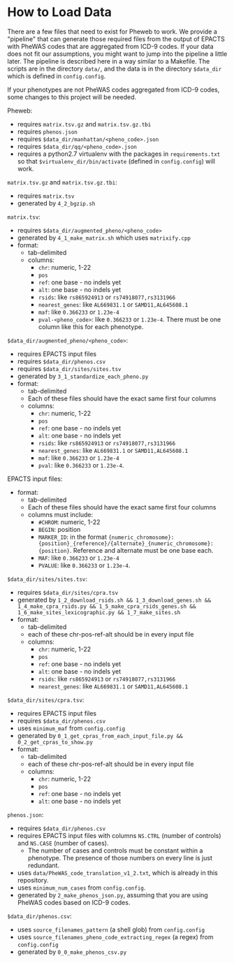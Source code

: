 How to Load Data
================

There are a few files that need to exist for Pheweb to work.
We provide a "pipeline" that can generate those required files from the output of EPACTS with PheWAS codes that are aggregated from ICD-9 codes.
If your data does not fit our assumptions, you might want to jump into the pipeline a little later.
The pipeline is described here in a way similar to a Makefile.
The scripts are in the directory `data/`, and the data is in the directory `$data_dir` which is defined in `config.config`.

If your phenotypes are not PheWAS codes aggregated from ICD-9 codes, some changes to this project will be needed.


Pheweb:
- requires `matrix.tsv.gz` and `matrix.tsv.gz.tbi`
- requires `phenos.json`
- requires `$data_dir/manhattan/<pheno_code>.json`
- requires `$data_dir/qq/<pheno_code>.json`
- requires a python2.7 virtualenv with the packages in `requirements.txt` so that `$virtualenv_dir/bin/activate` (defined in `config.config`) will work.

`matrix.tsv.gz` and `matrix.tsv.gz.tbi`:
- requires `matrix.tsv`
- generated by `4_2_bgzip.sh`

`matrix.tsv`:
- requires `$data_dir/augmented_pheno/<pheno_code>`
- generated by `4_1_make_matrix.sh` which uses `matrixify.cpp`
- format:
    - tab-delimited
    - columns:
        - `chr`: numeric, 1-22
        - `pos`
        - `ref`: one base - no indels yet
        - `alt`: one base - no indels yet
        - `rsids`: like `rs865924913` or `rs74918077,rs3131966`
        - `nearest_genes`: like `AL669831.1` or `SAMD11,AL645608.1`
        - `maf`: like `0.366233` or `1.23e-4`
        - `pval-<pheno_code>`: like `0.366233` or `1.23e-4`.  There must be one column like this for each phenotype.

`$data_dir/augmented_pheno/<pheno_code>`:
- requires EPACTS input files
- requires `$data_dir/phenos.csv`
- requires `$data_dir/sites/sites.tsv`
- generated by `3_1_standardize_each_pheno.py`
- format:
    - tab-delimited
    - Each of these files should have the exact same first four columns
    - columns:
        - `chr`: numeric, 1-22
        - `pos`
        - `ref`: one base - no indels yet
        - `alt`: one base - no indels yet
        - `rsids`: like `rs865924913` or `rs74918077,rs3131966`
        - `nearest_genes`: like `AL669831.1` or `SAMD11,AL645608.1`
        - `maf`: like `0.366233` or `1.23e-4`
        - `pval`: like `0.366233` or `1.23e-4`.

EPACTS input files:
- format:
    - tab-delimited
    - Each of these files should have the exact same first four columns
    - columns must include:
        - `#CHROM`: numeric, 1-22
        - `BEGIN`: position
        - `MARKER_ID`: in the format `{numeric_chromosome}:{position}_{reference}/{alternate}_{numeric_chromosome}:{position}`.  Reference and alternate must be one base each.
        - `MAF`: like `0.366233` or `1.23e-4`
        - `PVALUE`: like `0.366233` or `1.23e-4`.

`$data_dir/sites/sites.tsv`:
- requires `$data_dir/sites/cpra.tsv`
- generated by `1_2_download_rsids.sh && 1_3_download_genes.sh && 1_4_make_cpra_rsids.py && 1_5_make_cpra_rsids_genes.sh && 1_6_make_sites_lexicographic.py && 1_7_make_sites.sh`
- format:
    - tab-delimited
    - each of these chr-pos-ref-alt should be in every input file
    - columns:
        - `chr`: numeric, 1-22
        - `pos`
        - `ref`: one base - no indels yet
        - `alt`: one base - no indels yet
        - `rsids`: like `rs865924913` or `rs74918077,rs3131966`
        - `nearest_genes`: like `AL669831.1` or `SAMD11,AL645608.1`

`$data_dir/sites/cpra.tsv`:
- requires EPACTS input files
- requires `$data_dir/phenos.csv`
- uses `minimum_maf` from `config.config`
- generated by `0_1_get_cpras_from_each_input_file.py && 0_2_get_cpras_to_show.py`
- format:
    - tab-delimited
    - each of these chr-pos-ref-alt should be in every input file
    - columns:
        - `chr`: numeric, 1-22
        - `pos`
        - `ref`: one base - no indels yet
        - `alt`: one base - no indels yet

`phenos.json`:
- requires `$data_dir/phenos.csv`
- requires EPACTS input files with columns `NS.CTRL` (number of controls) and `NS.CASE` (number of cases).
    - The number of cases and controls must be constant within a phenotype.  The presence of those numbers on every line is just redundant.
- uses `data/PheWAS_code_translation_v1_2.txt`, which is already in this repository.
- uses `minimum_num_cases` from `config.config`.
- generated by `2_make_phenos_json.py`, assuming that you are using PheWAS codes based on ICD-9 codes.

`$data_dir/phenos.csv`:
- uses `source_filenames_pattern` (a shell glob) from `config.config`
- uses `source_filenames_pheno_code_extracting_regex` (a regex) from `config.config`
- generated by `0_0_make_phenos_csv.py`
